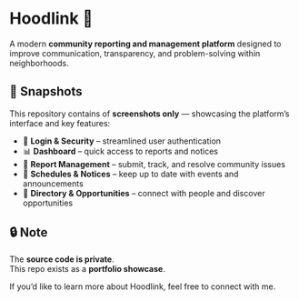 # Hoodlink 🚀
A modern **community reporting and management platform** designed to improve communication, transparency, and problem-solving within neighborhoods.

## 📸 Snapshots
This repository contains of **screenshots only** — showcasing the platform’s interface and key features:  
- 🔐 **Login & Security** – streamlined user authentication  
- 📊 **Dashboard** – quick access to reports and notices  
- 📝 **Report Management** – submit, track, and resolve community issues  
- 📅 **Schedules & Notices** – keep up to date with events and announcements  
- 📂 **Directory & Opportunities** – connect with people and discover opportunities  

## 🔒 Note
The **source code is private**.  
This repo exists as a **portfolio showcase**.  

If you’d like to learn more about Hoodlink, feel free to connect with me. 
